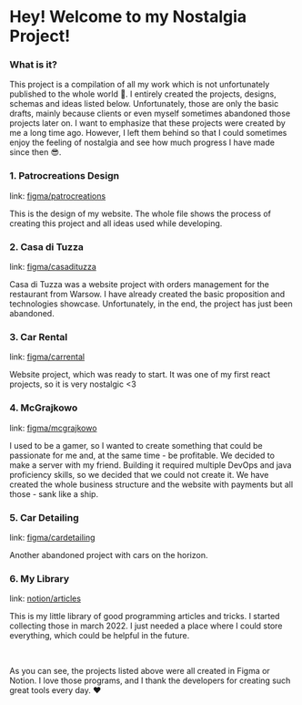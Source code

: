 # Hey! Welcome to my Nostalgia Project!

### What is it?
This project is a compilation of all my work which is not unfortunately published to the whole world 🙁. I entirely created the projects, designs, schemas and ideas listed below. Unfortunately, those are only the basic drafts, mainly because clients or even myself sometimes abandoned those projects later on. I want to emphasize that these projects were created by me a long time ago. However, I left them behind so that I could sometimes enjoy the feeling of nostalgia and see how much progress I have made since then 😎. 

### 1. Patrocreations Design
link: [figma/patrocreations](https://www.figma.com/file/D8EYP2pMslFxPToIEQ6T4V/patrocreations.com?node-id=0%3A1)

This is the design of my website. The whole file shows the process of creating this project and all ideas used while developing.

### 2. Casa di Tuzza
link: [figma/casadituzza](https://www.figma.com/file/YL1xFkcAqfKXsWGaNi1fOc/Casa-di-Tuzza?node-id=0%3A1)

Casa di Tuzza was a website project with orders management for the restaurant from Warsow. I have already created the basic proposition and technologies showcase. Unfortunately, in the end, the project has just been abandoned.

### 3. Car Rental
link: [figma/carrental](https://www.figma.com/file/TQSJcEs4cvNhMs1VeYNEZo/Car-Rental?node-id=0%3A1)

Website project, which was ready to start. It was one of my first react projects, so it is very nostalgic <3

### 4. McGrajkowo
link: [figma/mcgrajkowo](https://www.figma.com/file/JdPbcFiBkeL6mDW60QYT7D/McGrajkowo?node-id=0%3A1)

I used to be a gamer, so I wanted to create something that could be passionate for me and, at the same time - be profitable. We decided to make a server with my friend. Building it required multiple DevOps and java proficiency skills, so we decided that we could not create it. We have created the whole business structure and the website with payments but all those - sank like a ship.

### 5. Car Detailing
link: [figma/cardetailing](https://www.figma.com/file/XJ0sHW8No59GeCOaLtOxnY/Car-Detailing?node-id=0%3A1)

Another abandoned project with cars on the horizon.

### 6. My Library
link: [notion/articles](https://generated-route-b67.notion.site/Programming-7a767344f1444684bde2c334b7efd311)

This is my little library of good programming articles and tricks. I started collecting those in march 2022. I just needed a place where I could store everything, which could be helpful in the future.

<br/>

As you can see, the projects listed above were all created in Figma or Notion. I love those programs, and I thank the developers for creating such great tools every day. ❤️
